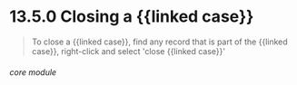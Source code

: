 # 13.5.0    Closing a {{linked case}}

> To close a {{linked case}}, find any record that is part of the {{linked case}}, right-click and select 'close {{linked case}}' 

 

###### core module

